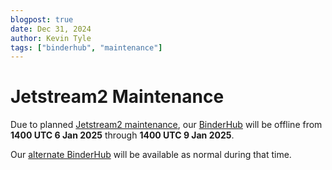 ```yaml
---
blogpost: true
date: Dec 31, 2024
author: Kevin Tyle
tags: ["binderhub", "maintenance"]
---
```


# Jetstream2 Maintenance

Due to planned [Jetstream2 maintenance](https://jetstream.status.io), our [BinderHub](https://binder.projectpythia.org) will be offline from **1400 UTC 6 Jan 2025** through **1400 UTC 9 Jan 2025**.

Our [alternate BinderHub](https://binder.pythia.2i2c.cloud) will be available as normal during that time.
